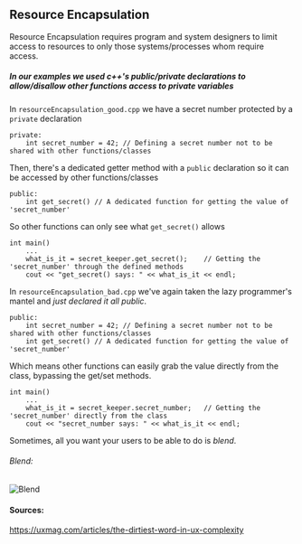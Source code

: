 ## Resource Encapsulation
Resource Encapsulation requires program and system designers to limit access to resources to only those systems/processes whom require access. 
##### In our examples we used c++'s public/private declarations to allow/disallow other functions access to private variables
In `resourceEncapsulation_good.cpp` we have a secret number protected by a `private` declaration
```
private:
    int secret_number = 42; // Defining a secret number not to be shared with other functions/classes
```
Then, there's a dedicated getter method with a `public` declaration so it can be accessed by other functions/classes
```
public:	
    int get_secret() // A dedicated function for getting the value of 'secret_number'
```
So other functions can only see what `get_secret()` allows
```
int main()
    ...
	what_is_it = secret_keeper.get_secret();	// Getting the 'secret_number' through the defined methods
	cout << "get_secret() says: " << what_is_it << endl;
```
In `resourceEncapsulation_bad.cpp` we've again taken the lazy programmer's mantel and *just declared it all public*.
```
public:
	int secret_number = 42;	// Defining a secret number not to be shared with other functions/classes	
    int get_secret() // A dedicated function for getting the value of 'secret_number'
```
Which means other functions can easily grab the value directly from the class, bypassing the get/set methods.
```
int main()
    ...
    what_is_it = secret_keeper.secret_number;	// Getting the 'secret_number' directly from the class
    cout << "secret_number says: " << what_is_it << endl;
```
Sometimes, all you want your users to be able to do is *blend*.
###### Blend:
![Blend](https://github.com/UW-COSC-4010-5010-CYBER-FA-2017/foundational-concepts-in-cybersecurity-jwild1_cbugg/blob/master/3/resourceEncapsulation.jpg)

#### Sources:
https://uxmag.com/articles/the-dirtiest-word-in-ux-complexity
